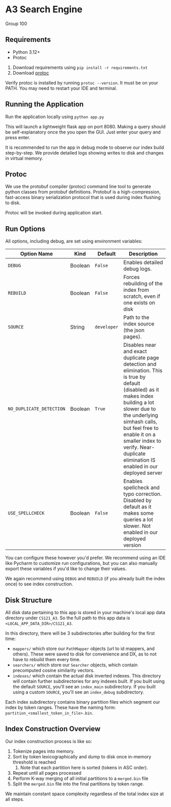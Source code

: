 # A3 Search Engine
Group 100

## Requirements

- Python 3.12+
- Protoc

1. Download requirements using `pip install -r requirements.txt`
2. Download [protoc](https://grpc.io/docs/protoc-installation/)

Verify protoc is installed by running `protoc --version`. It must be on your PATH. You may need to restart your IDE and terminal.

## Running the Application

Run the application locally using `python app.py`

This will launch a lightweight flask app on port 8080. Making a query should be self-explanatory once the you open the GUI. Just enter your query and press enter.

It is recommended to run the app in debug mode to observe our index build step-by-step.
We provide detailed logs showing writes to disk and changes in virtual memory.

## Protoc

We use the protobuf compiler (protoc) command line tool to generate python classes from protobuf definitions.
Protobuf is a high-compression, fast-access binary serialization protocol that is used during index flushing to disk.

Protoc will be invoked during application start.

## Run Options

All options, including debug, are set using environment variables:

| Option Name              | Kind     | Default     | Description                                                                                                                                                                                                                                                                                             |
|--------------------------|----------|-------------|---------------------------------------------------------------------------------------------------------------------------------------------------------------------------------------------------------------------------------------------------------------------------------------------------------|
| `DEBUG`                  | Boolean  | `False`     | Enables detailed debug logs.                                                                                                                                                                                                                                                                            |
| `REBUILD`                | Boolean  | `False`     | Forces rebuilding of the index from scratch, even if one exists on disk                                                                                                                                                                                                                                 |
| `SOURCE`                 | String   | `developer` | Path to the index source (the json pages).                                                                                                                                                                                                                                                              |
| `NO_DUPLICATE_DETECTION` | Boolean  | `True`      | Disables near and exact duplicate page detection and elimination. This is true by default (disabled) as it makes index building a lot slower due to the underlying simhash calls, but feel free to enable it on a smaller index to verify. Near-duplicate elimination IS enabled in our deployed server |
| `USE_SPELLCHECK`         | Boolean  | `False`     | Enables spellcheck and typo correction. Disabled by default as it makes some queries a lot slower. Not enabled in our deployed version                                                                                                                                                                  |

You can configure these however you'd prefer. We recommend using an IDE like Pycharm to customize run configurations, but
you can also manually export these variables if you'd like to change their values.

We again recommend using `DEBUG` and `REBUILD` (if you already built the index once) to see index construction.

## Disk Structure

All disk data pertaining to this app is stored in your machine's local app data directory under `CS121_A3`.
So the full path to this app data is `<LOCAL_APP_DATA_DIR>/CS121_A3`.

In this directory, there will be 3 subdirectories after building for the first time:

- `mappers/` which store our `PathMapper` objects (url to id mappers, and others). These were saved to disk for convenience and DX, as to not have to rebuild them every time.
- `searchers/` which store our `Searcher` objects, which contain precomputed cosine similarity vectors.
- `indexes/` which contain the actual disk inverted indexes. This directory will contain further subdirectories for any indexes built. If you built using the default `SOURCE`, you'll see an `index_main` subdirectory. If you built using a custom `SOURCE`, you'll see an `index_debug` subdirectory.

Each index subdirectory contains binary partition files which segment our index by token ranges. These have the naming form: `partition_<smallest_token_in_file>.bin`.

## Index Construction Overview

Our index construction process is like so:
1. Tokenize pages into memory.
2. Sort by token lexicographically and dump to disk once in-memory threshold is reached
   1. Note that each partition here is sorted (tokens in ASC order).
3. Repeat until all pages processed
4. Perform K-way merging of all initial partitions to a `merged.bin` file
5. Split the `merged.bin` file into the final partitions by token range.

We maintain constant space complexity regardless of the total index size at all steps.
